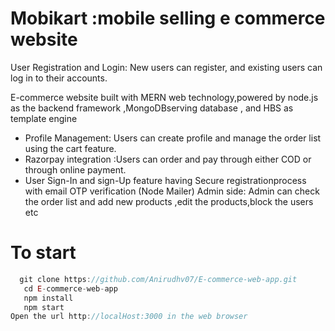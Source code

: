 # Mobikart :mobile selling e commerce website
User Registration and Login: New users can register, and existing users can log in to their accounts.

E-commerce website built with MERN web technology,powered by node.js
as the backend framework ,MongoDBserving database , and HBS
as template engine
- Profile Management: Users can create profile and manage the order list using the cart feature.
- Razorpay integration :Users can order and pay through either COD or through online payment.
- User Sign-In and sign-Up feature having Secure registrationprocess with email OTP verification (Node Mailer)
  Admin side: Admin can check the order list and add new products ,edit the products,block the users etc


# To start
```javascript
  git clone https://github.com/Anirudhv07/E-commerce-web-app.git
   cd E-commerce-web-app
   npm install
   npm start
Open the url http://localHost:3000 in the web browser


